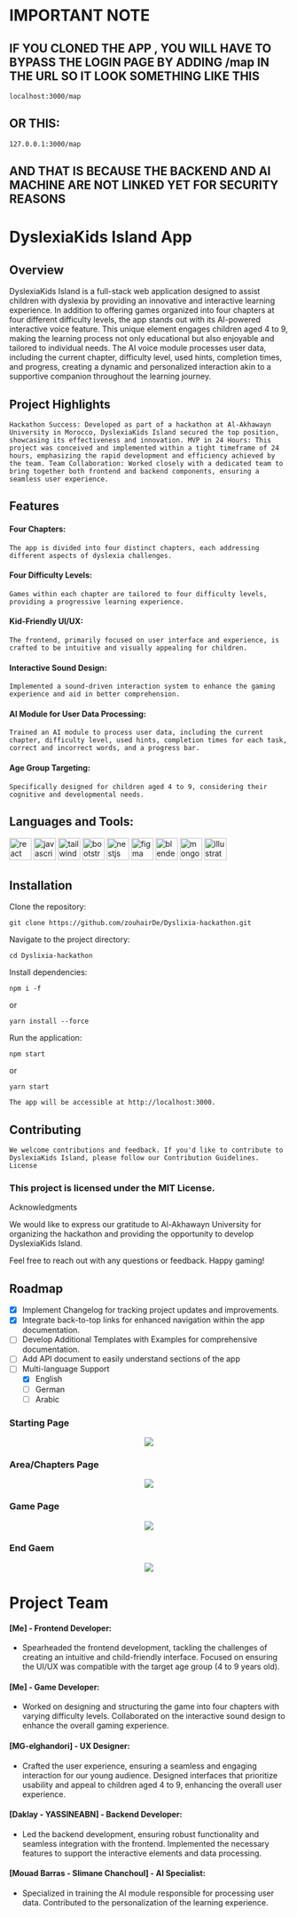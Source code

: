 # IMPORTANT NOTE
## IF YOU CLONED THE APP , YOU WILL HAVE TO BYPASS THE LOGIN PAGE BY ADDING /map IN THE URL SO IT LOOK SOMETHING LIKE THIS
```localhost:3000/map```
## OR THIS:
```127.0.0.1:3000/map```
## AND THAT IS BECAUSE THE BACKEND AND AI MACHINE ARE NOT LINKED YET FOR SECURITY REASONS

# DyslexiaKids Island App

## Overview

DyslexiaKids Island is a full-stack web application designed to assist children with dyslexia by providing an innovative and interactive learning experience. In addition to offering games organized into four chapters at four different difficulty levels, the app stands out with its AI-powered interactive voice feature. This unique element engages children aged 4 to 9, making the learning process not only educational but also enjoyable and tailored to individual needs. The AI voice module processes user data, including the current chapter, difficulty level, used hints, completion times, and progress, creating a dynamic and personalized interaction akin to a supportive companion throughout the learning journey.

## Project Highlights

`Hackathon Success: Developed as part of a hackathon at Al-Akhawayn University in Morocco, DyslexiaKids Island secured the top position, showcasing its effectiveness and innovation.
 MVP in 24 Hours: This project was conceived and implemented within a tight timeframe of 24 hours, emphasizing the rapid development and efficiency achieved by the team.
 Team Collaboration: Worked closely with a dedicated team to bring together both frontend and backend components, ensuring a seamless user experience.`

## Features

#### Four Chapters:
`The app is divided into four distinct chapters, each addressing different aspects of dyslexia challenges.`
#### Four Difficulty Levels:
`Games within each chapter are tailored to four difficulty levels, providing a progressive learning experience.`
#### Kid-Friendly UI/UX:
`The frontend, primarily focused on user interface and experience, is crafted to be intuitive and visually appealing for children.`
#### Interactive Sound Design:
`Implemented a sound-driven interaction system to enhance the gaming experience and aid in better comprehension.`
#### AI Module for User Data Processing:
`Trained an AI module to process user data, including the current chapter, difficulty level, used hints, completion times for each task, correct and incorrect words, and a progress bar.`
#### Age Group Targeting:
`Specifically designed for children aged 4 to 9, considering their cognitive and developmental needs.`

<h2 align="left">Languages and Tools:</h2>
<p algn="center">
    <a href="https://reactjs.org/" target="_blank" rel="noreferrer"><img src="https://raw.githubusercontent.com/devicons/devicon/master/icons/react/react-original-wordmark.svg" alt="react" width="40" height="40"/></a>
    <a href="https://developer.mozilla.org/en-US/docs/Web/JavaScript" target="_blank" rel="noreferrer"><img src="https://raw.githubusercontent.com/devicons/devicon/master/icons/javascript/javascript-original.svg" alt="javascript" width="40" height="40"/></a>
    <a href="https://tailwindcss.com/" target="_blank" rel="noreferrer"><img src="https://www.vectorlogo.zone/logos/tailwindcss/tailwindcss-icon.svg" alt="tailwind" width="40" height="40"/></a>
    <a href="https://getbootstrap.com" target="_blank" rel="noreferrer"><img src="https://raw.githubusercontent.com/devicons/devicon/master/icons/bootstrap/bootstrap-plain-wordmark.svg" alt="bootstrap" width="40" height="40"/></a>
    <a href="https://nestjs.com/" target="_blank" rel="noreferrer"><img src="https://raw.githubusercontent.com/devicons/devicon/master/icons/nestjs/nestjs-plain.svg" alt="nestjs" width="40" height="40"/></a>
    <a href="https://www.figma.com/" target="_blank" rel="noreferrer"><img src="https://www.vectorlogo.zone/logos/figma/figma-icon.svg" alt="figma" width="40" height="40"/></a>
    <a href="https://www.blender.org/" target="_blank" rel="noreferrer"><img src="https://download.blender.org/branding/community/blender_community_badge_white.svg" alt="blender" width="40" height="40"/></a>
    <a href="https://www.mongodb.com/" target="_blank" rel="noreferrer"><img src="https://raw.githubusercontent.com/devicons/devicon/master/icons/mongodb/mongodb-original-wordmark.svg" alt="mongodb" width="40" height="40"/></a>
    <a href="https://www.adobe.com/in/products/illustrator.html" target="_blank" rel="noreferrer"><img src="https://www.vectorlogo.zone/logos/adobe_illustrator/adobe_illustrator-icon.svg" alt="illustrator" width="40" height="40"/></a>
</p>


## Installation

Clone the repository:

    git clone https://github.com/zouhairDe/Dyslixia-hackathon.git


Navigate to the project directory:

    cd Dyslixia-hackathon

Install dependencies:

    npm i -f

 or

    yarn install --force

Run the application:

    npm start

 or

    yarn start

`The app will be accessible at http://localhost:3000.`

## Contributing

`We welcome contributions and feedback. If you'd like to contribute to DyslexiaKids Island, please follow our Contribution Guidelines.
License`

### This project is licensed under the MIT License.

Acknowledgments

We would like to express our gratitude to Al-Akhawayn University for organizing the hackathon and providing the opportunity to develop DyslexiaKids Island.

Feel free to reach out with any questions or feedback. Happy gaming!

## Roadmap

- [x] Implement Changelog for tracking project updates and improvements.
- [x] Integrate back-to-top links for enhanced navigation within the app documentation.
- [ ] Develop Additional Templates with Examples for comprehensive documentation.
- [ ] Add API document to easily understand sections of the app
- [ ] Multi-language Support
    - [x] English
    - [ ] German
    - [ ] Arabic

### Starting Page

<div align="center">
    <img src="frontend/src/components/images/screenshot1.png">
</div>

### Area/Chapters Page

<div align="center">
    <img src="frontend/src/components/images/screenshot2.png">
</div>

### Game Page

<div align="center">
    <img src="frontend/src/components/images/inGame.png">
</div>

### End Gaem

<div align="center">
    <img src="frontend/src/components/images/GameEnd.png">
</div>

# Project Team

#### [Me] - Frontend Developer:

* Spearheaded the frontend development, tackling the challenges of creating an intuitive and child-friendly interface. Focused on ensuring the UI/UX was compatible with the target age group (4 to 9 years old).

#### [Me] - Game Developer:

* Worked on designing and structuring the game into four chapters with varying difficulty levels. Collaborated on the interactive sound design to enhance the overall gaming experience.

#### [MG-elghandori] - UX Designer:

* Crafted the user experience, ensuring a seamless and engaging interaction for our young audience. Designed interfaces that prioritize usability and appeal to children aged 4 to 9, enhancing the overall user experience.

#### [Daklay - YASSINEABN] - Backend Developer:

* Led the backend development, ensuring robust functionality and seamless integration with the frontend. Implemented the necessary features to support the interactive elements and data processing.

#### [Mouad Barras - Slimane Chanchoul] - AI Specialist:

* Specialized in training the AI module responsible for processing user data. Contributed to the personalization of the learning experience.
